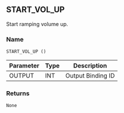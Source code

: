 ## START\_VOL\_UP

Start ramping volume up.


### Name

`START_VOL_UP ()`


| Parameter | Type | Description       |
| --------- | ---- | ----------------- |
| OUTPUT    | INT  | Output Binding ID |



### Returns

`None`